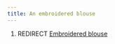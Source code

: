 ```yaml
---
title: An embroidered blouse
---
```


1.  REDIRECT [Embroidered blouse](Embroidered_blouse "wikilink")